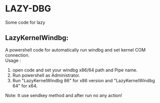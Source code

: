 # LAZY-DBG
Some code for lazy 

## LazyKernelWindbg:
A powershell code for automatically run windbg and set kernel COM connection.\
Usage :
1. open code and set your windbg x86/64 path and Pipe name.
2. Run powershell as Administrator.
3. Run "LazyKernelWindbg 86" for x86 version and "LazyKernelWindbg 64" for x64.

Note: It use sendkey method and after run no any action!

